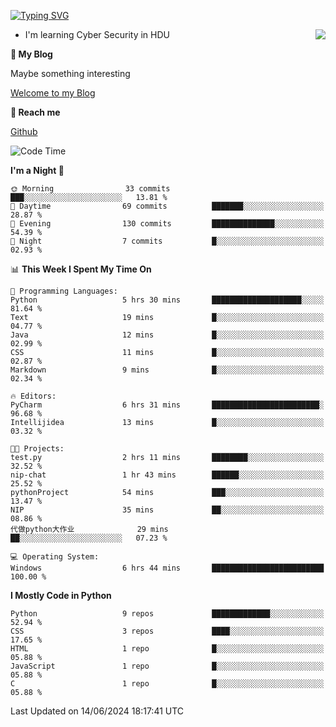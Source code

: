 [![Typing SVG](https://readme-typing-svg.herokuapp.com?font=Fira+Code&pause=1000&random=false&width=450&height=60&lines=Hello+%F0%9F%91%8B%F0%9F%8F%BB;I'm+JBNRZ)](https://git.io/typing-svg)

<a href="#">
  <img align="right" src="https://github-readme-stats.vercel.app/api?username=JBNRZ&show_icons=true&bg_color=15,f2f7fd,E0EAFC" />
</a>

- I'm learning Cyber Security in HDU

 **🌱 My Blog**

Maybe something interesting

[Welcome to my Blog](https://jbnrz.com.cn/)

 **💬 Reach me** 

[Github](https://github.com/JBNRZ)


<!--START_SECTION:waka-->
![Code Time](http://img.shields.io/badge/Code%20Time-533%20hrs%2051%20mins-blue)

**I'm a Night 🦉** 

```text
🌞 Morning                33 commits          ███░░░░░░░░░░░░░░░░░░░░░░   13.81 % 
🌆 Daytime                69 commits          ███████░░░░░░░░░░░░░░░░░░   28.87 % 
🌃 Evening                130 commits         ██████████████░░░░░░░░░░░   54.39 % 
🌙 Night                  7 commits           █░░░░░░░░░░░░░░░░░░░░░░░░   02.93 % 
```


📊 **This Week I Spent My Time On** 

```text
💬 Programming Languages: 
Python                   5 hrs 30 mins       ████████████████████░░░░░   81.64 % 
Text                     19 mins             █░░░░░░░░░░░░░░░░░░░░░░░░   04.77 % 
Java                     12 mins             █░░░░░░░░░░░░░░░░░░░░░░░░   02.99 % 
CSS                      11 mins             █░░░░░░░░░░░░░░░░░░░░░░░░   02.87 % 
Markdown                 9 mins              █░░░░░░░░░░░░░░░░░░░░░░░░   02.34 % 

🔥 Editors: 
PyCharm                  6 hrs 31 mins       ████████████████████████░   96.68 % 
Intellijidea             13 mins             █░░░░░░░░░░░░░░░░░░░░░░░░   03.32 % 

🐱‍💻 Projects: 
test.py                  2 hrs 11 mins       ████████░░░░░░░░░░░░░░░░░   32.52 % 
nip-chat                 1 hr 43 mins        ██████░░░░░░░░░░░░░░░░░░░   25.52 % 
pythonProject            54 mins             ███░░░░░░░░░░░░░░░░░░░░░░   13.47 % 
NIP                      35 mins             ██░░░░░░░░░░░░░░░░░░░░░░░   08.86 % 
代做python大作业              29 mins             ██░░░░░░░░░░░░░░░░░░░░░░░   07.23 % 

💻 Operating System: 
Windows                  6 hrs 44 mins       █████████████████████████   100.00 % 
```

**I Mostly Code in Python** 

```text
Python                   9 repos             █████████████░░░░░░░░░░░░   52.94 % 
CSS                      3 repos             ████░░░░░░░░░░░░░░░░░░░░░   17.65 % 
HTML                     1 repo              █░░░░░░░░░░░░░░░░░░░░░░░░   05.88 % 
JavaScript               1 repo              █░░░░░░░░░░░░░░░░░░░░░░░░   05.88 % 
C                        1 repo              █░░░░░░░░░░░░░░░░░░░░░░░░   05.88 % 
```




 Last Updated on 14/06/2024 18:17:41 UTC
<!--END_SECTION:waka-->
